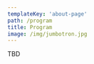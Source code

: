 ```yaml
---
templateKey: 'about-page'
path: /program
title: Program
image: /img/jumbotron.jpg
---
```

TBD
<!--
A
-->
